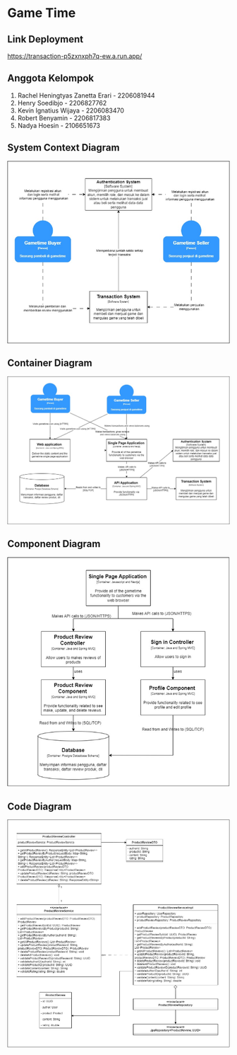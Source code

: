 # Game Time

## Link Deployment
https://transaction-p5zxnxph7q-ew.a.run.app/

## Anggota Kelompok
1. Rachel Heningtyas Zanetta Erari - 2206081944
2. Henry Soedibjo - 2206827762
3. Kevin Ignatius Wijaya - 2206083470
4. Robert Benyamin - 2206817383
5. Nadya Hoesin - 2106651673

## System Context Diagram
![system-context-diagram](src/main/resources/static/context.jpg)

## Container Diagram
![container-diagram](src/main/resources/static/container.jpg)

## Component Diagram
![component-diagram](src/main/resources/static/component.jpg)

## Code Diagram
![code-diagram](src/main/resources/static/code.jpg)